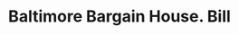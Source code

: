 ---
doi: 10.7916/D8WM2RF0
date_other: '1912'
date_other_textual: '1912'
form: printed ephemera
genre:
- Invoices
name:
- Baltimore Bargain House
object_in_context_url: https://biggert.cul.columbia.edu/items/view/ave_biggert_00541
subject_hierarchical_geographic:
- Baltimore, Maryland, United States
subject_name:
- Baltimore Bargain House
title: Baltimore Bargain House. Bill
sort_title: Baltimore Bargain House. Bill
call_number: ave_biggert_00541
coordinates:
- 39.28333333333333,-76.61666666666666
pid: ave_biggert_00541
identifiers: ave_biggert_00541
thumbnail: https://derivativo-3.library.columbia.edu/iiif/2/ldpd:343805/full/!256,256/0/native.jpg
permalink: /biggert/ave_biggert_00541/
layout: iiif-image-page
---